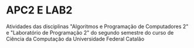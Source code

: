 # APC2 E LAB2
 Atividades das disciplinas "Algoritmos e Programação de Computadores 2" e "Laboratório de Programação 2" do segundo semestre do curso de Ciência da Computação da Universidade Federal Catalão
